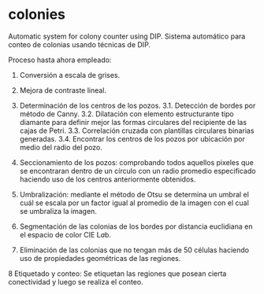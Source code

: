 # colonies
Automatic system for colony counter using DIP.
Sistema automático para conteo de colonias usando técnicas de DIP.

Proceso hasta ahora empleado:

1. Conversión a escala de grises.

2. Mejora de contraste lineal.

3. Determinación de los centros de los pozos.
  3.1. Detección de bordes por método de Canny.
  3.2. Dilatación con elemento estructurante tipo diamante para definir mejor las formas circulares del recipiente de las cajas de Petri.
  3.3. Correlación cruzada con plantillas circulares binarias generadas.
  3.4. Encontrar los centros de los pozos por ubicación por medio del radio del pozo.

4. Seccionamiento de los pozos: comprobando todos aquellos pixeles que se encontraran dentro de un círculo con un radio promedio especificado haciendo uso de los centros anteriormente obtenidos.

5. Umbralización: mediante el método de Otsu se determina un umbral el cuál se escala por un factor igual al promedio de la imagen con el cual se umbraliza la imagen.

6. Segmentación de las colonias de los bordes por distancia euclidiana en el espacio de color CIE L*a*b.

7. Eliminación de las colonias que no tengan más de 50 células haciendo uso de propiedades geométricas de las regiones.

8 Etiquetado y conteo: Se etiquetan las regiones que posean cierta conectividad y luego se realiza el conteo.
